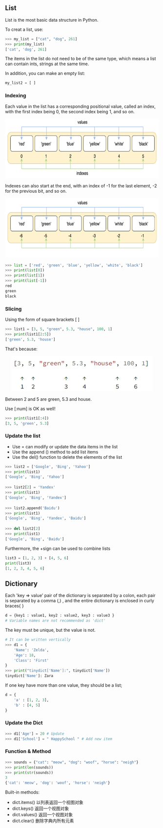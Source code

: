 ## List
List is the most basic data structure in Python.

To creat a list, use:
```Python
>>> my_list = ["cat", "dog", 261]
>>> print(my_list)
['cat', 'dog', 261]
```
The items in the list do not need to be of the same type, which means a list can contain ints, strings at the same time.

In addition, you can make an empty list:
```Python
my_list2 = [ ]
```

### Indexing
Each value in the list has a corresponding positional value, called an index, with the first index being 0, the second index being 1, and so on.

<div align=center><img src=https://github.com/Cafwell/Learning-Python/blob/main/imgs/positive-indexes.png height=194 width=704></div>

Indexes can also start at the end, with an index of -1 for the last element, -2 for the previous bit, and so on.

<div align=center><img src=https://github.com/Cafwell/Learning-Python/blob/main/imgs/negative-indexes.png height=194 width=704></div>

```Python
>>> list = ['red', 'green', 'blue', 'yellow', 'white', 'black']
>>> print(list[0])
>>> print(list[1])
>>> print(list[-1])
red
green
black
```

### Slicing
Using the form of square brackets [ ]
```Python
>>> list1 = [3, 5, "green", 5.3, "house", 100, 1]
>>> print(list1[2:5])
['green', 5.3, 'house']
```
That's because:

<div align=center><img src=https://github.com/Cafwell/Learning-Python/blob/main/imgs/slicing.jpg></div>

Between 2 and 5 are green, 5.3 and house.

Use [:num] is OK as well!
```Python
>>> print(list1[:4])
[3, 5, 'green', 5.3]
```

### Update the list
+ Use = can modify or update the data items in the list
+ Use the append () method to add list items
+ Use the del() function to delete the elements of the list

```Python
>>> list2 = ['Google', 'Bing', 'Yahoo']
>>> print(list1)
['Google', 'Bing', 'Yahoo']

>>> list2[2] = 'Yandex'
>>> print(list1)
['Google', 'Bing', 'Yandex']

>>> list2.append('Baidu')
>>> print(list1)
['Google', 'Bing', 'Yandex', 'Baidu']

>>> del list2[2]
>>> print(list1)
['Google', 'Bing', 'Baidu']
```

Furthermore, the +sign can be used to combine lists
```Python
list3 = [1, 2, 3] + [4, 5, 6]
print(list3)
[1, 2, 3, 4, 5, 6]
```

## Dictionary
Each 'key => value' pair of the dictionary is separated by a colon, each pair is separated by a comma (,) , and the entire dictionary is enclosed in curly braces{ }
```Python
d = {key1 : value1, key2 : value2, key3 : value3 }
# Variable names are not recommended as 'dict'
```
The key must be unique, but the value is not.

```Python
# It can be written vertically
>>> d1 = {
    'Name': 'Zelda',
    'Age': 18,
    'Class': 'First'
}
>>> print("tinydict['Name']:", tinydict['Name'])
tinydict['Name']: Zara
```
If one key have more than one value, they should be a list;
```Python
d = {
    'a' : [1, 2, 3],
    'b' : [4, 5]
}
```

### Update the Dict
```Python
>>> d1['Age'] = 20 # Update
>>> d1['School'] = " HappySchool " # Add new item
```

### Function & Method
```Python
>>> sounds = {"cat": "meow", "dog": "woof", "horse": "neigh"}
>>> print(len(sounds))
>>> print(str(sounds))
3
{'cat': 'meow', 'dog': 'woof', 'horse': 'neigh'}
```

Built-in methods:
+ dict.items() 以列表返回一个视图对象
+ dict.keys() 返回一个视图对象
+ dict.values() 返回一个视图对象
+ dict.clear() 删除字典内所有元素

